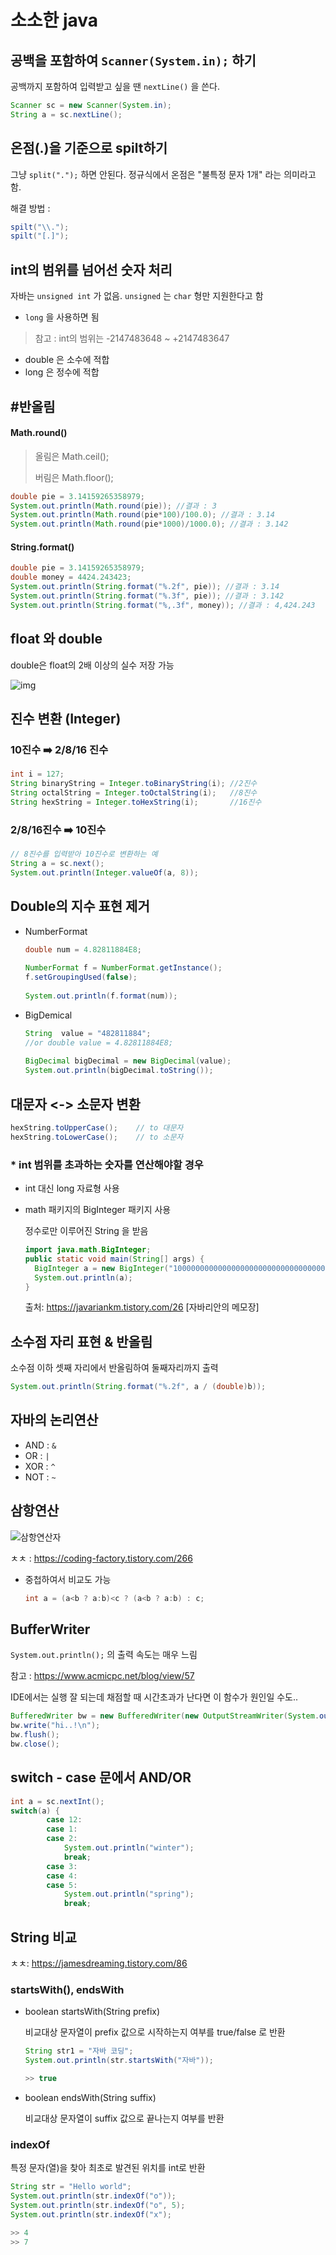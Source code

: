 # 소소한 java

## 공백을 포함하여 `Scanner(System.in);` 하기

공백까지 포함하여 입력받고 싶을 땐 `nextLine()` 을 쓴다.

```java
Scanner sc = new Scanner(System.in);
String a = sc.nextLine();
```



## 온점(.)을 기준으로 spilt하기

그냥 `split(".");` 하면 안된다. 정규식에서 온점은 "불특정 문자 1개" 라는 의미라고 함.

해결 방법 : 

```java
spilt("\\.");
spilt("[.]");
```



## int의 범위를 넘어선 숫자 처리

자바는 `unsigned int`  가 없음. `unsigned` 는 `char` 형만 지원한다고 함

* `long` 을 사용하면 됨

> 참고 : int의 범위는 -2147483648 ~ +2147483647

* double 은 소수에 적합
* long 은 정수에 적합



## #반올림

#### Math.round()

> 올림은 Math.ceil(); 
>
> 버림은 Math.floor();

```java
double pie = 3.14159265358979;
System.out.println(Math.round(pie)); //결과 : 3
System.out.println(Math.round(pie*100)/100.0); //결과 : 3.14
System.out.println(Math.round(pie*1000)/1000.0); //결과 : 3.142
```

#### String.format()

```java
double pie = 3.14159265358979;
double money = 4424.243423;
System.out.println(String.format("%.2f", pie)); //결과 : 3.14
System.out.println(String.format("%.3f", pie)); //결과 : 3.142
System.out.println(String.format("%,.3f", money)); //결과 : 4,424.243
```



## float 와 double

double은 float의 2배 이상의 실수 저장 가능

![img](md-images/pimg6145_1.png)



## 진수 변환 (Integer)

### 10진수 ➡️ 2/8/16 진수

```java
int i = 127;
String binaryString = Integer.toBinaryString(i); //2진수
String octalString = Integer.toOctalString(i);   //8진수
String hexString = Integer.toHexString(i);       //16진수
```

### 2/8/16진수 ➡️ 10진수

```java
// 8진수를 입력받아 10진수로 변환하는 예
String a = sc.next();
System.out.println(Integer.valueOf(a, 8));
```



## Double의 지수 표현 제거

* NumberFormat

  ```java
  double num = 4.82811884E8;
   
  NumberFormat f = NumberFormat.getInstance();        
  f.setGroupingUsed(false);        
   
  System.out.println(f.format(num));
  ```

* BigDemical

  ```java
  String  value = "482811884";
  //or double value = 4.82811884E8;
   
  BigDecimal bigDecimal = new BigDecimal(value);
  System.out.println(bigDecimal.toString());
  ```

  

  

## 대문자 <-> 소문자 변환

```java
hexString.toUpperCase();	// to 대문자
hexString.toLowerCase();	// to 소문자
```



### * int 범위를 초과하는 숫자를 연산해야할 경우

* int 대신 long 자료형 사용

* math 패키지의 BigInteger 패키지 사용

  정수로만 이루어진 String 을 받음

  ```java
  import java.math.BigInteger;
  public static void main(String[] args) { 
    BigInteger a = new BigInteger("100000000000000000000000000000000000");
    System.out.println(a);
  }
  ```

  출처: https://javariankm.tistory.com/26 [자바리안의 메모장]

## 소수점 자리 표현 & 반올림

소수점 이하 셋째 자리에서 반올림하여 둘째자리까지 출력

```java
System.out.println(String.format("%.2f", a / (double)b));
```



## 자바의 논리연산

* AND : `&`
* OR : `|`
* XOR : `^`
* NOT : `~`



## 삼항연산

![삼항연산자](md-images/99375E495C020AB503.jpeg)

ㅊㅊ : https://coding-factory.tistory.com/266

* 중첩하여서 비교도 가능

  ```java
  int a = (a<b ? a:b)<c ? (a<b ? a:b) : c;
  ```




## BufferWriter

`System.out.println();` 의 출력 속도는 매우 느림

참고 : https://www.acmicpc.net/blog/view/57

IDE에서는 실행 잘 되는데 채점할 때 시간초과가 난다면 이 함수가 원인일 수도..

```java
BufferedWriter bw = new BufferedWriter(new OutputStreamWriter(System.out));
bw.write("hi..!\n");
bw.flush();
bw.close();
```



## switch - case 문에서 AND/OR

```java
int a = sc.nextInt();
switch(a) {
		case 12:
		case 1:
		case 2:
			System.out.println("winter");
			break;
		case 3:
		case 4:
		case 5:
			System.out.println("spring");
			break;
```



## String 비교

ㅊㅊ: https://jamesdreaming.tistory.com/86

### startsWith(), endsWith

* boolean startsWith(String prefix)

  비교대상 문자열이 prefix 값으로 시작하는지 여부를 true/false 로 반환

  ```java
  String str1 = "자바 코딩";
  System.out.println(str.startsWith("자바"));
  
  >> true
  ```

* boolean endsWith(String suffix)

  비교대상 문자열이 suffix 값으로 끝나는지 여부를 반환

### indexOf

특정 문자(열)을 찾아 최초로 발견된 위치를 int로 반환

```java
String str = "Hello world";
System.out.println(str.indexOf("o"));
System.out.println(str.indexOf("o", 5);
System.out.println(str.indexOf("x");

>> 4
>> 7

```



